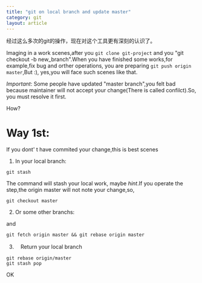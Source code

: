```yaml
---
title: "git on local branch and update master"
category: git
layout: article
---
```


经过这么多次的git的操作，现在对这个工具更有深刻的认识了。

Imaging in a work scenes,after you `git clone git-project` and you "git checkout -b new_branch".When you have finished some works,for example,fix bug and orther operations, you are preparing `git push origin master`,But :), yes,you will face such scenes like that.

*Important*: Some people have updated "master branch",you felt bad because maintainer will not accept your change(There is called confilct).So, you must resolve it first.

How?

# Way 1st:
If you dont' t have commited your change,this is best scenes

1. In your local branch:

```git
git stash
```
The command will stash your local work, maybe *hint*.If you operate the step,the origin master will not note your change,so,

```git
git checkout master
```

2. Or some other branchs:

and

```git
git fetch origin master && git rebase origin master
```

3. 　Return your local branch

```git
git rebase origin/master
git stash pop
```

OK

